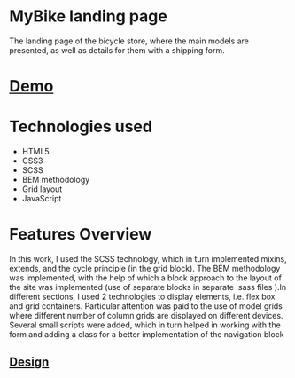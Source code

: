 # MyBike landing page

The landing page of the bicycle store, where the main models are presented, as well as details for them with a shipping form.

# [Demo](https://ihorchaikovskyi.github.io/MyBike)

# Technologies used

* HTML5
* CSS3
* SCSS
* BEM methodology
* Grid layout
* JavaScript

# Features Overview

In this work, I used the SCSS technology, which in turn implemented mixins, extends, and the cycle principle (in the grid block). The BEM methodology was implemented, with the help of which a block approach to the layout of the site was implemented (use of separate blocks in separate .sass files ).In different sections, I used 2 technologies to display elements, i.e. flex box and grid containers. Particular attention was paid to the use of model grids where different number of column grids are displayed on different devices. Several small scripts were added, which in turn helped in working with the form and adding a class for a better implementation of the navigation block

## [Design](https://www.figma.com/file/Ic3SlZjkATYaS7uTifZAIk/BIKE?node-id=0%3A1)
